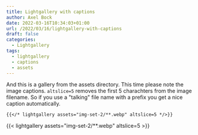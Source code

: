 ```yaml
---
title: Lightgallery with captions
author: Axel Bock
date: 2022-03-16T10:34:03+01:00
url: /2022/03/16/lightgallery-with-captions
draft: false
categories:
  - Lightgallery
tags:
  - lightgallery
  - captions
  - assets
---
```


And this is a gallery from the assets directory.
This time please note the image captions.
`altslice=5` removes the first 5 charachters from the image filename.
So if you use a "talking" file name with a prefix you get a nice caption automatically.

```
{{</* lightgallery assets="img-set-2/**.webp" altslice=5 */>}}
```


{{< lightgallery assets="img-set-2/**.webp" altslice=5 >}}
